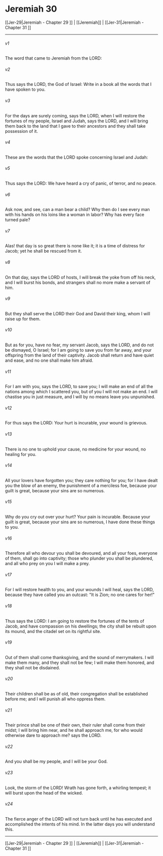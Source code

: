 # Jeremiah 30

[[Jer-29|Jeremiah - Chapter 29 ]] | [[Jeremiah]] | [[Jer-31|Jeremiah - Chapter 31 ]]
***

###### v1
The word that came to Jeremiah from the LORD:
###### v2
Thus says the LORD, the God of Israel: Write in a book all the words that I have spoken to you.
###### v3
For the days are surely coming, says the LORD, when I will restore the fortunes of my people, Israel and Judah, says the LORD, and I will bring them back to the land that I gave to their ancestors and they shall take possession of it.
###### v4
These are the words that the LORD spoke concerning Israel and Judah:
###### v5
Thus says the LORD: We have heard a cry of panic, of terror, and no peace.
###### v6
Ask now, and see, can a man bear a child? Why then do I see every man with his hands on his loins like a woman in labor? Why has every face turned pale?
###### v7
Alas! that day is so great there is none like it; it is a time of distress for Jacob; yet he shall be rescued from it.
###### v8
On that day, says the LORD of hosts, I will break the yoke from off his neck, and I will burst his bonds, and strangers shall no more make a servant of him.
###### v9
But they shall serve the LORD their God and David their king, whom I will raise up for them.
###### v10
But as for you, have no fear, my servant Jacob, says the LORD, and do not be dismayed, O Israel; for I am going to save you from far away, and your offspring from the land of their captivity. Jacob shall return and have quiet and ease, and no one shall make him afraid.
###### v11
For I am with you, says the LORD, to save you; I will make an end of all the nations among which I scattered you, but of you I will not make an end. I will chastise you in just measure, and I will by no means leave you unpunished.
###### v12
For thus says the LORD: Your hurt is incurable, your wound is grievous.
###### v13
There is no one to uphold your cause, no medicine for your wound, no healing for you.
###### v14
All your lovers have forgotten you; they care nothing for you; for I have dealt you the blow of an enemy, the punishment of a merciless foe, because your guilt is great, because your sins are so numerous.
###### v15
Why do you cry out over your hurt? Your pain is incurable. Because your guilt is great, because your sins are so numerous, I have done these things to you.
###### v16
Therefore all who devour you shall be devoured, and all your foes, everyone of them, shall go into captivity; those who plunder you shall be plundered, and all who prey on you I will make a prey.
###### v17
For I will restore health to you, and your wounds I will heal, says the LORD, because they have called you an outcast: "It is Zion; no one cares for her!"
###### v18
Thus says the LORD: I am going to restore the fortunes of the tents of Jacob, and have compassion on his dwellings; the city shall be rebuilt upon its mound, and the citadel set on its rightful site.
###### v19
Out of them shall come thanksgiving, and the sound of merrymakers. I will make them many, and they shall not be few; I will make them honored, and they shall not be disdained.
###### v20
Their children shall be as of old, their congregation shall be established before me; and I will punish all who oppress them.
###### v21
Their prince shall be one of their own, their ruler shall come from their midst; I will bring him near, and he shall approach me, for who would otherwise dare to approach me? says the LORD.
###### v22
And you shall be my people, and I will be your God.
###### v23
Look, the storm of the LORD! Wrath has gone forth, a whirling tempest; it will burst upon the head of the wicked.
###### v24
The fierce anger of the LORD will not turn back until he has executed and accomplished the intents of his mind. In the latter days you will understand this.

***

[[Jer-29|Jeremiah - Chapter 29 ]] | [[Jeremiah]] | [[Jer-31|Jeremiah - Chapter 31 ]]
